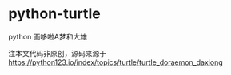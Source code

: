# python-turtle
python 画哆啦A梦和大雄

注本文代码非原创，源码来源于 https://python123.io/index/topics/turtle/turtle_doraemon_daxiong
